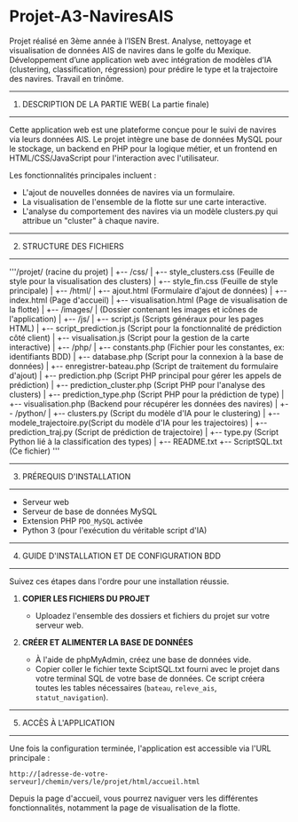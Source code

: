 # Projet-A3-NaviresAIS
Projet réalisé en 3ème année à l’ISEN Brest. Analyse, nettoyage et visualisation de données AIS de navires dans le golfe du Mexique. Développement d’une application web avec intégration de modèles d’IA (clustering, classification, régression) pour prédire le type et la trajectoire des navires. Travail en trinôme.

-----------------------------
1. DESCRIPTION DE LA PARTIE WEB( La partie finale)
-----------------------------

Cette application web est une plateforme conçue pour le suivi de navires via leurs données AIS. Le projet intègre une base de données MySQL pour le stockage, un backend en PHP pour la logique métier, et un frontend en HTML/CSS/JavaScript pour l'interaction avec l'utilisateur.

Les fonctionnalités principales incluent :
- L'ajout de nouvelles données de navires via un formulaire.
- La visualisation de l'ensemble de la flotte sur une carte interactive.
- L'analyse du comportement des navires via un modèle clusters.py qui attribue un "cluster" à chaque navire.

-----------------------------
2. STRUCTURE DES FICHIERS
-----------------------------

'''/projet/ (racine du projet)
|
+-- /css/
|   +-- style_clusters.css   (Feuille de style pour la visualisation des clusters)
|   +-- style_fin.css        (Feuille de style principale)
|
+-- /html/
|   +-- ajout.html           (Formulaire d'ajout de données)
|   +-- index.html           (Page d'accueil)
|   +-- visualisation.html   (Page de visualisation de la flotte)
|
+-- /images/
|   (Dossier contenant les images et icônes de l'application)
|
+-- /js/
|   +-- script.js            (Scripts généraux pour les pages HTML)
|   +-- script_prediction.js (Script pour la fonctionnalité de prédiction côté client)
|   +-- visualisation.js     (Script pour la gestion de la carte interactive)
|
+-- /php/
|   +-- constants.php        (Fichier pour les constantes, ex: identifiants BDD)
|   +-- database.php         (Script pour la connexion à la base de données)
|   +-- enregistrer-bateau.php (Script de traitement du formulaire d'ajout)
|   +-- prediction.php       (Script PHP principal pour gérer les appels de prédiction)
|   +-- prediction_cluster.php (Script PHP pour l'analyse des clusters)
|   +-- prediction_type.php  (Script PHP pour la prédiction de type)
|   +-- visualisation.php    (Backend pour récupérer les données des navires)
|
+-- /python/
|   +-- clusters.py          (Script du modèle d'IA pour le clustering)
|   +-- modele_trajectoire.py(Script du modèle d'IA pour les trajectoires)
|   +-- prediction_traj.py   (Script de prédiction de trajectoire)
|   +-- type.py              (Script Python lié à la classification des types)
|
+-- README.txt
+-- ScriptSQL.txt             (Ce fichier)
'''

-----------------------------
3. PRÉREQUIS D'INSTALLATION
-----------------------------
- Serveur web 
- Serveur de base de données MySQL
- Extension PHP `PDO_MySQL` activée
- Python 3 (pour l'exécution du véritable script d'IA)
-----------------------------
4. GUIDE D'INSTALLATION ET DE CONFIGURATION BDD
-----------------------------

Suivez ces étapes dans l'ordre pour une installation réussie.

1.  **COPIER LES FICHIERS DU PROJET**
    - Uploadez l'ensemble des dossiers et fichiers du projet sur votre serveur web.

2.  **CRÉER ET ALIMENTER LA BASE DE DONNÉES**
    - À l'aide de phpMyAdmin, créez une base de données vide.
    - Copier coller le fichier texte SciptSQL.txt fourni avec le projet dans votre terminal SQL de votre base de données. Ce script créera toutes les tables nécessaires (`bateau`, `releve_ais`, `statut_navigation`).

-----------------------------
5. ACCÈS À L'APPLICATION
-----------------------------

Une fois la configuration terminée, l'application est accessible via l'URL principale :

`http://[adresse-de-votre-serveur]/chemin/vers/le/projet/html/accueil.html`

Depuis la page d'accueil, vous pourrez naviguer vers les différentes fonctionnalités, notamment la page de visualisation de la flotte.


